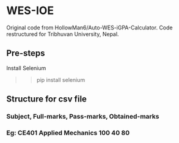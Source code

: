 # WES-IOE
Original code from HollowMan6/Auto-WES-iGPA-Calculator. Code restructured for Tribhuvan University, Nepal.

## Pre-steps
Install Selenium
>> pip install selenium

## Structure for csv file
### Subject, Full-marks, Pass-marks, Obtained-marks
### Eg: CE401 Applied Mechanics	100	40	80

